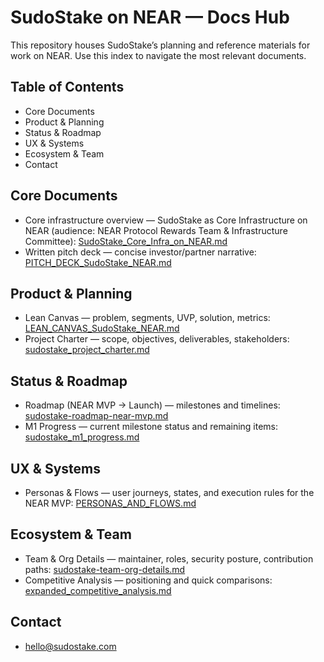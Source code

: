 # SudoStake on NEAR — Docs Hub

This repository houses SudoStake’s planning and reference materials for work on NEAR. Use this index to navigate the most relevant documents.

## Table of Contents
- Core Documents
- Product & Planning
- Status & Roadmap
- UX & Systems
- Ecosystem & Team
- Contact

## Core Documents
- Core infrastructure overview — SudoStake as Core Infrastructure on NEAR (audience: NEAR Protocol Rewards Team & Infrastructure Committee): [SudoStake_Core_Infra_on_NEAR.md](./SudoStake_Core_Infra_on_NEAR.md)
- Written pitch deck — concise investor/partner narrative: [PITCH_DECK_SudoStake_NEAR.md](./PITCH_DECK_SudoStake_NEAR.md)

## Product & Planning
- Lean Canvas — problem, segments, UVP, solution, metrics: [LEAN_CANVAS_SudoStake_NEAR.md](./LEAN_CANVAS_SudoStake_NEAR.md)
- Project Charter — scope, objectives, deliverables, stakeholders: [sudostake_project_charter.md](./sudostake_project_charter.md)

## Status & Roadmap
- Roadmap (NEAR MVP → Launch) — milestones and timelines: [sudostake-roadmap-near-mvp.md](./sudostake-roadmap-near-mvp.md)
- M1 Progress — current milestone status and remaining items: [sudostake_m1_progress.md](./sudostake_m1_progress.md)

## UX & Systems
- Personas & Flows — user journeys, states, and execution rules for the NEAR MVP: [PERSONAS_AND_FLOWS.md](./PERSONAS_AND_FLOWS.md)

## Ecosystem & Team
- Team & Org Details — maintainer, roles, security posture, contribution paths: [sudostake-team-org-details.md](./sudostake-team-org-details.md)
- Competitive Analysis — positioning and quick comparisons: [expanded_competitive_analysis.md](./expanded_competitive_analysis.md)

## Contact
- [hello@sudostake.com](mailto:hello@sudostake.com)
